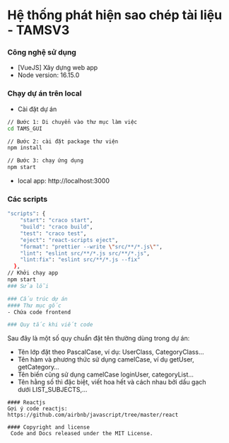# Hệ thống phát hiện sao chép tài liệu - TAMSV3

### Công nghệ sử dụng

- [VueJS] Xây dựng web app
- Node version: 16.15.0

### Chạy dự án trên local

- Cài đặt dự án

```sh
// Bước 1: Di chuyển vào thư mục làm việc
cd TAMS_GUI

// Bước 2: cài đặt package thư viện
npm install

// Bước 3: chạy ứng dụng
npm start
```

- local app: http://localhost:3000


### Các scripts 
```sh
"scripts": {
    "start": "craco start",
    "build": "craco build",
    "test": "craco test",
    "eject": "react-scripts eject",
    "format": "prettier --write \"src/**/*.js\"",
    "lint": "eslint src/**/*.js src/**/*.js",
    "lint:fix": "eslint src/**/*.js --fix"
  },
// Khởi chạy app
npm start
### Sửa lỗi

### Cấu trúc dự án
#### Thư mục gốc
- Chứa code frontend

### Quy tắc khi viết code
```
Sau đây là một số quy chuẩn đặt tên thường dùng trong dự án:
- Tên lớp đặt theo PascalCase, ví dụ: UserClass, CategoryClass…
- Tên hàm và phương thức sử dụng camelCase, ví dụ getUser, getCategory…
- Tên biến cũng sử dụng camelCase loginUser, categoryList…
- Tên hằng số thì đặc biệt, viết hoa hết và cách nhau bởi dấu gạch dưới LIST_SUBJECTS,...
```
#### Reactjs 
Gợi ý code reactjs: https://github.com/airbnb/javascript/tree/master/react

#### Copyright and license
 Code and Docs released under the MIT License.
